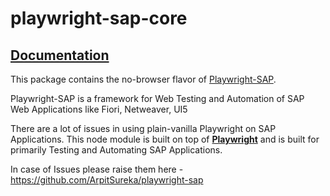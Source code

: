# playwright-sap-core

## [Documentation](https://arpitsureka.github.io/playwright-sap/)

This package contains the no-browser flavor of [Playwright-SAP](https://arpitsureka.github.io/playwright-sap/).

Playwright-SAP is a framework for Web Testing and Automation of SAP Web Applications like Fiori, Netweaver, UI5

There are a lot of issues in using plain-vanilla Playwright on SAP Applications. This node module is built on top of [**Playwright**](https://playwright.dev/) and is built for primarily Testing and Automating SAP Applications.

In case of Issues please raise them here - https://github.com/ArpitSureka/playwright-sap